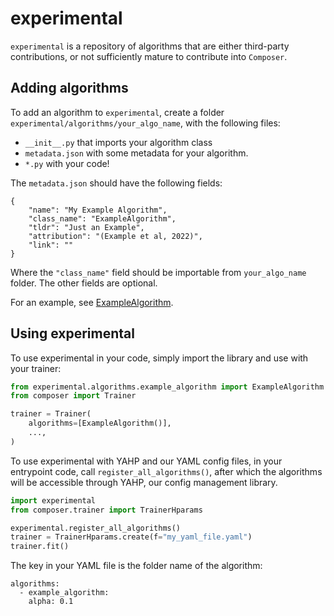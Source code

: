 # experimental

`experimental` is a repository of algorithms that are either third-party contributions, or not sufficiently mature to contribute into `Composer`.

## Adding algorithms

To add an algorithm to `experimental`, create a folder `experimental/algorithms/your_algo_name`, with the following files:
* `__init__.py` that imports your algorithm class
* `metadata.json` with some metadata for your algorithm.
* `*.py` with your code!

The `metadata.json` should have the following fields:

```
{
    "name": "My Example Algorithm",
    "class_name": "ExampleAlgorithm",
    "tldr": "Just an Example",
    "attribution": "(Example et al, 2022)",
    "link": ""
}
```

Where the `"class_name"` field should be importable from `your_algo_name` folder. The other fields are optional.

For an example, see [ExampleAlgorithm](https://github.com/mosaicml/experimental/tree/main/experimental/algorithms/example_algorithm).

## Using experimental

To use experimental in your code, simply import the library and use with your trainer:

```python
from experimental.algorithms.example_algorithm import ExampleAlgorithm
from composer import Trainer

trainer = Trainer(
    algorithms=[ExampleAlgorithm()],
    ...,
)
```

To use experimental with YAHP and our YAML config files, in your entrypoint code, call `register_all_algorithms()`, after which the algorithms will be accessible through YAHP, our
config management library.

```python
import experimental
from composer.trainer import TrainerHparams

experimental.register_all_algorithms()
trainer = TrainerHparams.create(f="my_yaml_file.yaml")
trainer.fit()
```

The key in your YAML file is the folder name of the algorithm:
```
algorithms:
  - example_algorithm:
    alpha: 0.1
```

